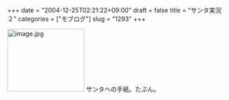 +++
date = "2004-12-25T02:21:22+09:00"
draft = false
title = "サンタ実況２"
categories = ["モブログ"]
slug = "1293"
+++

<img src="http://ieiri.jp/img/ch2.jpg" class="pict" width="176" height="144" alt="image.jpg" />
サンタへの手紙。たぶん。
